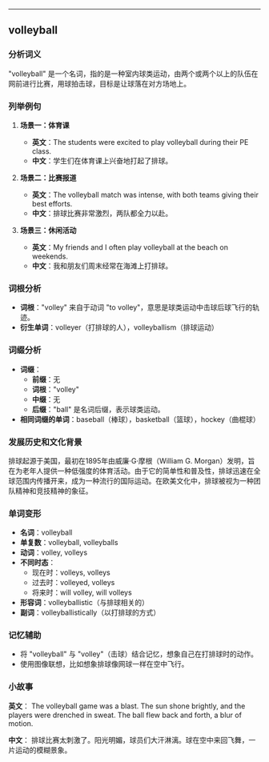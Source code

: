 
---------------
## volleyball
### 分析词义
"volleyball" 是一个名词，指的是一种室内球类运动，由两个或两个以上的队伍在网前进行比赛，用球拍击球，目标是让球落在对方场地上。

### 列举例句
1. **场景一：体育课**
   - **英文**：The students were excited to play volleyball during their PE class.
   - **中文**：学生们在体育课上兴奋地打起了排球。

2. **场景二：比赛报道**
   - **英文**：The volleyball match was intense, with both teams giving their best efforts.
   - **中文**：排球比赛非常激烈，两队都全力以赴。

3. **场景三：休闲活动**
   - **英文**：My friends and I often play volleyball at the beach on weekends.
   - **中文**：我和朋友们周末经常在海滩上打排球。

### 词根分析
- **词根**："volley" 来自于动词 "to volley"，意思是球类运动中击球后球飞行的轨迹。
- **衍生单词**：volleyer（打排球的人），volleyballism（排球运动）

### 词缀分析
- **词缀**：
  - **前缀**：无
  - **词根**："volley"
  - **中缀**：无
  - **后缀**："ball" 是名词后缀，表示球类运动。
- **相同词缀的单词**：baseball（棒球），basketball（篮球），hockey（曲棍球）

### 发展历史和文化背景
排球起源于美国，最初在1895年由威廉·G·摩根（William G. Morgan）发明，旨在为老年人提供一种低强度的体育活动。由于它的简单性和普及性，排球迅速在全球范围内传播开来，成为一种流行的国际运动。在欧美文化中，排球被视为一种团队精神和竞技精神的象征。

### 单词变形
- **名词**：volleyball
- **单复数**：volleyball, volleyballs
- **动词**：volley, volleys
- **不同时态**：
  - 现在时：volleys, volleys
  - 过去时：volleyed, volleys
  - 将来时：will volley, will volleys
- **形容词**：volleyballistic（与排球相关的）
- **副词**：volleyballistically（以打排球的方式）

### 记忆辅助
- 将 "volleyball" 与 "volley"（击球）结合记忆，想象自己在打排球时的动作。
- 使用图像联想，比如想象排球像网球一样在空中飞行。

### 小故事
**英文**：
The volleyball game was a blast. The sun shone brightly, and the players were drenched in sweat. The ball flew back and forth, a blur of motion.

**中文**：
排球比赛太刺激了。阳光明媚，球员们大汗淋漓。球在空中来回飞舞，一片运动的模糊景象。


